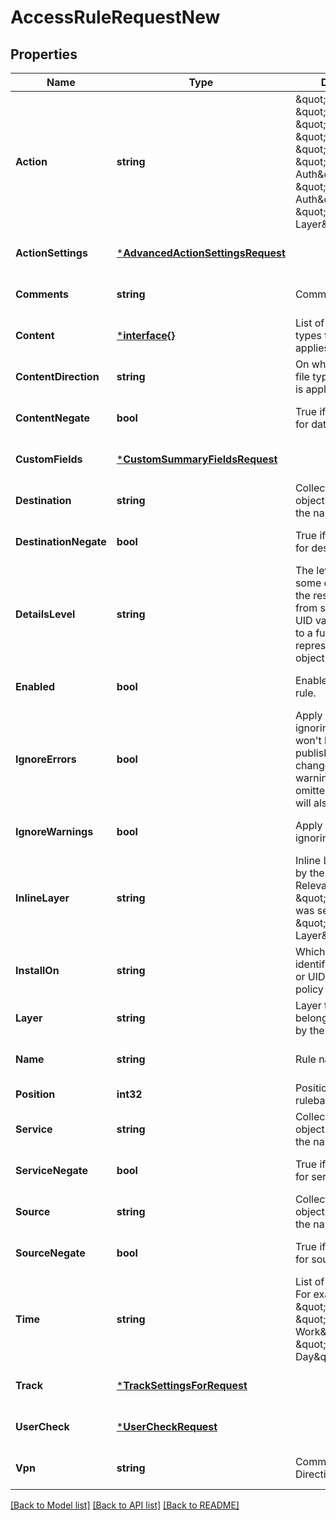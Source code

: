 # AccessRuleRequestNew

## Properties
Name | Type | Description | Notes
------------ | ------------- | ------------- | -------------
**Action** | **string** | \&quot;Accept\&quot;, \&quot;Drop\&quot;, \&quot;Ask\&quot;, \&quot;Inform\&quot;, \&quot;Reject\&quot;, \&quot;User Auth\&quot;, \&quot;Client Auth\&quot;, \&quot;Apply Layer\&quot;. | [optional] [default to null]
**ActionSettings** | [***AdvancedActionSettingsRequest**](AdvancedActionSettingsRequest.md) |  | [optional] [default to null]
**Comments** | **string** | Comments string. | [optional] [default to null]
**Content** | [***interface{}**](interface{}.md) | List of processed file types that this rule applies on. | [optional] [default to null]
**ContentDirection** | **string** | On which direction the file types processing is applied. | [optional] [default to null]
**ContentNegate** | **bool** | True if negate is set for data. | [optional] [default to null]
**CustomFields** | [***CustomSummaryFieldsRequest**](CustomSummaryFieldsRequest.md) |  | [optional] [default to null]
**Destination** | **string** | Collection of Network objects identified by the name or UID. | [optional] [default to null]
**DestinationNegate** | **bool** | True if negate is set for destination. | [optional] [default to null]
**DetailsLevel** | **string** | The level of detail for some of the fields in the response can vary from showing only the UID value of the object to a fully detailed representation of the object. | [optional] [default to null]
**Enabled** | **bool** | Enable/Disable the rule. | [optional] [default to null]
**IgnoreErrors** | **bool** | Apply changes ignoring errors. You won&#39;t be able to publish such a changes. If ignore-warnings flag was omitted - warnings will also be ignored. | [optional] [default to null]
**IgnoreWarnings** | **bool** | Apply changes ignoring warnings. | [optional] [default to null]
**InlineLayer** | **string** | Inline Layer identified by the name or UID. Relevant only if \&quot;Action\&quot; was set to \&quot;Apply Layer\&quot;. | [optional] [default to null]
**InstallOn** | **string** | Which Gateways identified by the name or UID to install the policy on. | [optional] [default to null]
**Layer** | **string** | Layer that the rule belongs to identified by the name or UID. | [default to null]
**Name** | **string** | Rule name. | [optional] [default to null]
**Position** | **int32** | Position in the rulebase. | [default to null]
**Service** | **string** | Collection of Network objects identified by the name or UID. | [optional] [default to null]
**ServiceNegate** | **bool** | True if negate is set for service. | [optional] [default to null]
**Source** | **string** | Collection of Network objects identified by the name or UID. | [optional] [default to null]
**SourceNegate** | **bool** | True if negate is set for source. | [optional] [default to null]
**Time** | **string** | List of time objects. For example: \&quot;Weekend\&quot;, \&quot;Off-Work\&quot;, \&quot;Every-Day\&quot;. | [optional] [default to null]
**Track** | [***TrackSettingsForRequest**](TrackSettingsForRequest.md) |  | [optional] [default to null]
**UserCheck** | [***UserCheckRequest**](UserCheckRequest.md) |  | [optional] [default to null]
**Vpn** | **string** | Communities or Directional. | [optional] [default to null]

[[Back to Model list]](../README.md#documentation-for-models) [[Back to API list]](../README.md#documentation-for-api-endpoints) [[Back to README]](../README.md)


